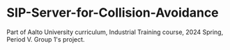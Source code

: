 # SIP-Server-for-Collision-Avoidance
Part of Aalto University curriculum, Industrial Training course, 2024 Spring, Period V. Group 1's project. 
